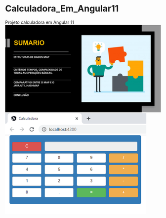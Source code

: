 # Calculadora_Em_Angular11
Projeto calculadora em Angular 11
![](https://github.com/enivaldoqueiroz/MAPA-Armazenamento-Associativo-Em-Java/blob/main/imagens/007_img.png)
![](https://github.com/enivaldoqueiroz/Calculadora_Em_Angular11/blob/main/imagens/img001.png)
